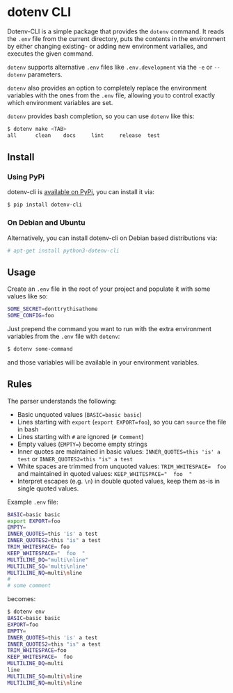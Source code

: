 # dotenv CLI

Dotenv-CLI is a simple package that provides the `dotenv` command. It reads the
`.env` file from the current directory, puts the contents in the environment by
either changing existing- or adding new environment varialles, and executes the
given command.

`dotenv` supports alternative `.env` files like `.env.development` via the `-e`
or `--dotenv` parameters.

`dotenv` also provides an option to completely replace the environment
variables with the ones from the `.env` file, allowing you to control exactly
which environment variables are set.

`dotenv` provides bash completion, so you can use `dotenv` like this:

```bash
$ dotenv make <TAB>
all      clean    docs     lint     release  test
```

## Install

### Using PyPi

dotenv-cli is [available on PyPi][pypi], you can install it via:

[pypi]: https://pypi.org/project/dotenv-cli/

```bash
$ pip install dotenv-cli
```

### On Debian and Ubuntu

Alternatively, you can install dotenv-cli on Debian based distributions via:

```bash
# apt-get install python3-dotenv-cli
```


## Usage

Create an `.env` file in the root of your project and populate it with some
values like so:

```sh
SOME_SECRET=donttrythisathome
SOME_CONFIG=foo
```

Just prepend the command you want to run with the extra environment variables
from the `.env` file with `dotenv`:

```bash
$ dotenv some-command
```

and those variables will be available in your environment variables.


## Rules

The parser understands the following:

* Basic unquoted values (`BASIC=basic basic`)
* Lines starting with `export` (`export EXPORT=foo`), so you can `source` the
  file in bash
* Lines starting with `#` are ignored (`# Comment`)
* Empty values (`EMPTY=`) become empty strings
* Inner quotes are maintained in basic values: `INNER_QUOTES=this 'is' a test`
  or `INNER_QUOTES2=this "is" a test`
* White spaces are trimmed from unquoted values: `TRIM_WHITESPACE=  foo  ` and
  maintained in quoted values:  `KEEP_WHITESPACE="  foo  "`
* Interpret escapes (e.g. `\n`) in double quoted values, keep them as-is in
  single quoted values.

Example `.env` file:

```sh
BASIC=basic basic
export EXPORT=foo
EMPTY=
INNER_QUOTES=this 'is' a test
INNER_QUOTES2=this "is" a test
TRIM_WHITESPACE= foo
KEEP_WHITESPACE="  foo  "
MULTILINE_DQ="multi\nline"
MULTILINE_SQ='multi\nline'
MULTILINE_NQ=multi\nline
#
# some comment
```

becomes:

```sh
$ dotenv env
BASIC=basic basic
EXPORT=foo
EMPTY=
INNER_QUOTES=this 'is' a test
INNER_QUOTES2=this "is" a test
TRIM_WHITESPACE=foo
KEEP_WHITESPACE=  foo
MULTILINE_DQ=multi
line
MULTILINE_SQ=multi\nline
MULTILINE_NQ=multi\nline
```
